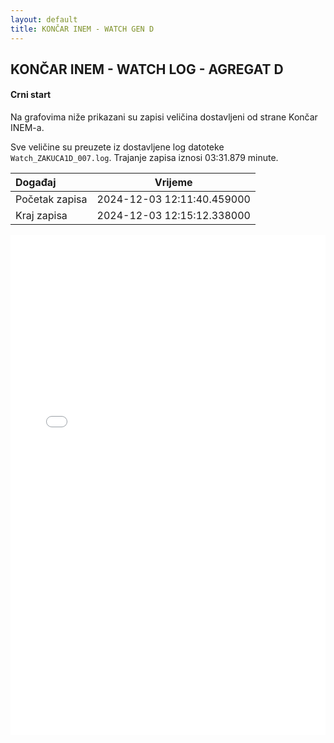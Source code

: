 ```yaml
---
layout: default
title: KONČAR INEM - WATCH GEN D
---
```


## KONČAR INEM - WATCH LOG - AGREGAT D

#### Crni start

Na grafovima niže prikazani su zapisi veličina dostavljeni od strane Končar INEM-a. 

Sve veličine su preuzete iz dostavljene log datoteke `Watch_ZAKUCA1D_007.log`.
Trajanje zapisa iznosi 03:31.879 minute.

| Događaj        |      Vrijeme                |
| :------------  | :-------------------------: |
| Početak zapisa | 2024-12-03 12:11:40.459000  |
| Kraj zapisa    | 2024-12-03 12:15:12.338000  |
                               

<div class="wide-graph">
    <iframe src="{{ site.baseurl }}/uzbuda/watch/cs/watch_zakuca1d_007.html" width="100%" height="800px" frameborder="0"></iframe>
</div>